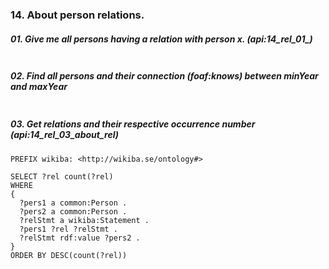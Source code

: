 ### 14. About person relations.

##### 01. Give me all persons having a relation with person x. (api:14_rel_01_)
```sparql

```

##### 02. Find all persons and their connection (foaf:knows) between minYear and maxYear
```sparql

```


##### 03. Get relations and their respective occurrence number (api:14_rel_03_about_rel)
```sparql
PREFIX wikiba: <http://wikiba.se/ontology#>

SELECT ?rel count(?rel)
WHERE 
{
  ?pers1 a common:Person .
  ?pers2 a common:Person .
  ?relStmt a wikiba:Statement .
  ?pers1 ?rel ?relStmt .
  ?relStmt rdf:value ?pers2 .
} 
ORDER BY DESC(count(?rel))
```


